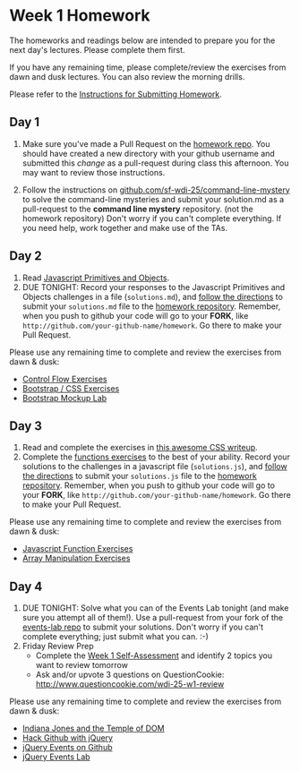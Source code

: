 # Week 1 Homework

The homeworks and readings below are intended to prepare you for the next day's lectures. Please complete them first.

If you have any remaining time, please complete/review the exercises from dawn and dusk lectures. You can also review the morning drills.

Please refer to the [Instructions for Submitting Homework](/how-tos/homework-submission.md).

## Day 1

1. Make sure you've made a Pull Request on the [homework repo](https://github.com/sf-wdi-25/homework).  You should have created a new directory with your github username and submitted this *change* as a pull-request during class this afternoon.  You may want to review those instructions.

2. Follow the instructions on [github.com/sf-wdi-25/command-line-mystery](https://github.com/sf-wdi-25/command-line-mystery) to solve the command-line mysteries and submit your solution.md as a pull-request to the **command line mystery** repository.  (not the homework repository)  Don't worry if you can't complete everything.  If you need help, work together and make use of the TAs.


## Day 2

1. Read <a href="javascript-primitives-and-objects.md">Javascript Primitives and Objects</a>.
2. DUE TONIGHT: Record your responses to the Javascript Primitives and Objects challenges in a file (`solutions.md`), and [follow the directions](https://github.com/sf-wdi-25/notes/blob/master/how-tos/homework-submission.md) to submit your `solutions.md` file to the [homework repository](https://github.com/sf-wdi-25/homework). Remember, when you push to github your code will go to your **FORK**, like `http://github.com/your-github-name/homework`.  Go there to make your Pull Request.

Please use any remaining time to complete and review the exercises from dawn & dusk:

- [Control Flow Exercises](/week-01-controlling-the-dom/day-02-bootstrap-and-js/dawn-control-flow/exercises.md)
- [Bootstrap / CSS Exercises](/week-01-controlling-the-dom/day-02-bootstrap-and-js/dusk-bootstrap/exercises.md)
- [Bootstrap Mockup Lab](https://github.com/sf-wdi-25/bootstrap_mockups)


## Day 3

1. Read and complete the exercises in <a href="/week-01-controlling-the-dom/day-02-bootstrap-and-js/dusk-bootstrap/intro-css.md">this awesome CSS writeup</a>.
2. Complete the [functions exercises](/week-01-controlling-the-dom/day-03-js/dawn-functions/exercises.md) to the best of your ability.  Record your solutions to the challenges in a javascript file (`solutions.js`), and [follow the directions](https://github.com/sf-wdi-25/notes/blob/master/how-tos/homework-submission.md) to submit your `solutions.js` file to the [homework repository](https://github.com/sf-wdi-25/homework). Remember, when you push to github your code will go to your **FORK**, like `http://github.com/your-github-name/homework`.  Go there to make your Pull Request.

Please use any remaining time to complete and review the exercises from dawn & dusk:

- [Javascript Function Exercises](/week-01-controlling-the-dom/day-03-js/dawn-functions/exercises.md)
- [Array Manipulation Exercises](/week-01-controlling-the-dom/day-03-js/dusk-arrays/exercises.md)


## Day 4

1. DUE TONIGHT: Solve what you can of the Events Lab tonight (and make sure you attempt all of them!). Use a pull-request from your fork of the <a href="https://github.com/sf-wdi-25/events_lab">events-lab repo</a> to submit your solutions.  Don't worry if you can't complete everything; just submit what you can.  :-)
2. Friday Review Prep
    - Complete the [Week 1 Self-Assessment](https://docs.google.com/forms/d/1zdN9P_K5ERHMDAg5NiB7t8xvktZylY_2rwCd9aISDj8/viewform) and identify 2 topics you want to review tomorrow
    - Ask and/or upvote 3 questions on QuestionCookie: http://www.questioncookie.com/wdi-25-w1-review

Please use any remaining time to complete and review the exercises from dawn & dusk:

- [Indiana Jones and the Temple of DOM](/week-01-controlling-the-dom/day-04-dom/dawn-jquery/exercises.md)
- [Hack Github with jQuery](/week-01-controlling-the-dom/day-04-dom/dawn-jquery/jquery-github-hack-exercise)
- [jQuery Events on Github](/week-01-controlling-the-dom/day-04-dom/dusk-events/exercises.md)
- [jQuery Events Lab](https://github.com/sf-wdi-25/events_lab)

<!--
## Day 5 - Weekend Homework

1. Reading
2. Weekend Lab

Please use any remaining time to review exercises/drills from the week! And don't forget to sleep!
-->
